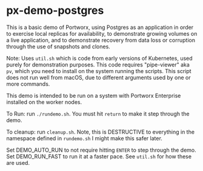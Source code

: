 # px-demo-postgres
 
This is a basic demo of Portworx, using Postgres as an application in order to exercise local replicas for availability, to demonstrate growing volumes on a live application, and to demonstrate recovery from data loss or corruption through the use of snapshots and clones. 

Note: Uses `util.sh` which is code from early versions of Kubernetes, used purely for demonstration purposes. This code requires "pipe-viewer" aka `pv`, which you need to install on the system running the scripts. This script does not run well from macOS, due to different arguments used by one or more commands.

This demo is intended to be run on a system with Portworx Enterprise installed on the worker nodes.

To Run: run `./rundemo.sh`. You must hit `return` to make it step through the demo. 

To cleanup: run `cleanup.sh`. Note, this is DESTRUCTIVE to everything in the namespace defined in `rundemo.sh` I might make this safer later.

Set DEMO_AUTO_RUN to not require hitting `ENTER` to step through the demo.
Set DEMO_RUN_FAST to run it at a faster pace. 
See `util.sh` for how these are used. 
